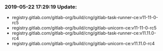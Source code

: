 ### 2019-05-22 17:29:19 Update:

- registry.gitlab.com/gitlab-org/build/cng/gitlab-task-runner-ce:v11-11-0-rc5
- registry.gitlab.com/gitlab-org/build/cng/gitlab-unicorn-ce:v11-11-0-rc5
- registry.gitlab.com/gitlab-org/build/cng/gitlab-task-runner-ce:v11.11.0-rc4
- registry.gitlab.com/gitlab-org/build/cng/gitlab-unicorn-ce:v11.11.0-rc4
